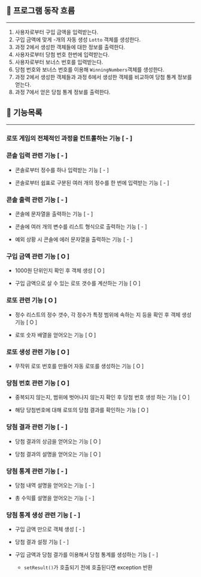 ## 🌊 프로그램 동작 흐름

---

1. 사용자로부터 구입 금액을 입력받는다.
2. 구입 금액에 맞게 -개의 자동 생성 `Lotto` 객체를 생성한다.
3. 과정 2에서 생성한 객체들에 대한 정보를 출력한다.
4. 사용자로부터 당첨 번호 한번에 입력받는다.
5. 사용자로부터 보너스 번호를 입력받는다.
6. 당첨 번호와 보너스 번호를 이용해 `WinningNumbers`객체를 생성한다. 
7. 과정 2에서 생성한 객체들과 과정 6에서 생성한 객체를 비교하여 당첨 통계 정보를 얻는다.
8. 과정 7에서 얻은 당첨 통계 정보를 출력한다.



## 📃 기능목록

---

### 로또 게임의 전체적인 과정을 컨트롤하는 기능 [ - ]

### 콘솔 입력 관련 기능 [ - ]

- 콘솔로부터 정수를 하나 입력받는 기능 [ - ]

- 콘솔로부터 쉽표로 구분된 여러 개의 정수를 한 번에 입력받는 기능 [ - ]


### 콘솔 출력 관련 기능 [ - ]

- 콘솔에 문자열을 출력하는 기능 [ - ]

- 콘솔에 여러 개의 변수를 리스트 형식으로 출력하는 기능 [ - ]

- 예외 상황 시 콘솔에 에러 문자열을 출력하는 기능 [ - ]

### 구입 금액 관련 기능 [ O ]

- 1000원 단위인지 확인 후 객체 생성 [ O ]

- 구입 금액으로 살 수 있는 로또 갯수를 계산하는 기능 [ O ]

### 로또 관련 기능 [ O ]

- 정수 리스트의 정수 갯수, 각 정수가 특정 범위에 속하는 지 등을 확인 후 객체 생성 기능 [ O ]

- 로또 숫자 배열을 얻어오는 기능 [ O ]

### 로또 생성 관련 기능 [ O ]

- 무작위 로또 번호를 만들어 자동 로또를 생성하는 기능   [ O ]

### 당첨 번호 관련 기능 [ O ]

- 중복되지 않는지, 범위에 벗어나지 않는지 확인 후 당첨 번호 생성 하는 기능 [ O ]

- 해당 당첨번호에 대해 로또의 당첨 결과를 확인하는 기능  [ O ]

### 당첨 결과 관련 기능 [ - ]

- 당첨 결과의 상금을 얻어오는 기능 [ O ]

- 당첨 결과의 설명을 얻어오는 기능 [ O ]

### 당첨 통계 관련 기능 [ - ]

- 당첨 내역 설명을 얻어오는 기능 [ - ]

- 총 수익률 설명을 얻어오는 기능 [ - ]

### 당첨 통계 생성 관련 기능 [ - ]

- 구입 금액 만으로 객체 생성 [ - ]

- 당첨 결과 설정 기능 [ - ]

- 구입 금액과 당첨 결가를 이용해서 당첨 통계를 생성하는 기능 [ - ]
  - `setResult()`가 호출되기 전에 호출된다면 exception 반환
